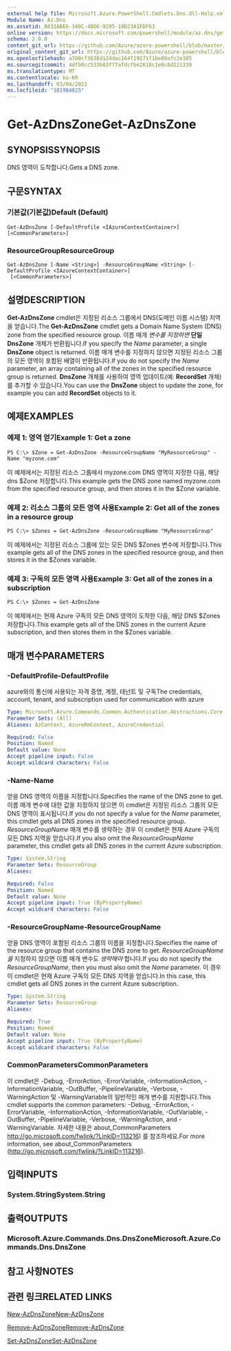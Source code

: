```yaml
---
external help file: Microsoft.Azure.PowerShell.Cmdlets.Dns.dll-Help.xml
Module Name: Az.Dns
ms.assetid: B831ABE6-348C-4DD6-9295-18D23A1FDF63
online version: https://docs.microsoft.com/powershell/module/az.dns/get-azdnszone
schema: 2.0.0
content_git_url: https://github.com/Azure/azure-powershell/blob/master/src/Dns/Dns/help/Get-AzDnsZone.md
original_content_git_url: https://github.com/Azure/azure-powershell/blob/master/src/Dns/Dns/help/Get-AzDnsZone.md
ms.openlocfilehash: a788cf3638d124dac164f19171f1be89afc2e385
ms.sourcegitcommit: 4dfb0cc533b83f77afdcfbe2618c1e6c8d221330
ms.translationtype: MT
ms.contentlocale: ko-KR
ms.lasthandoff: 03/04/2021
ms.locfileid: "101984825"
---
```

# <span data-ttu-id="39826-101">Get-AzDnsZone</span><span class="sxs-lookup"><span data-stu-id="39826-101">Get-AzDnsZone</span></span>

## <span data-ttu-id="39826-102">SYNOPSIS</span><span class="sxs-lookup"><span data-stu-id="39826-102">SYNOPSIS</span></span>
<span data-ttu-id="39826-103">DNS 영역이 도착합니다.</span><span class="sxs-lookup"><span data-stu-id="39826-103">Gets a DNS zone.</span></span>

## <span data-ttu-id="39826-104">구문</span><span class="sxs-lookup"><span data-stu-id="39826-104">SYNTAX</span></span>

### <span data-ttu-id="39826-105">기본값(기본값)</span><span class="sxs-lookup"><span data-stu-id="39826-105">Default (Default)</span></span>
```
Get-AzDnsZone [-DefaultProfile <IAzureContextContainer>] [<CommonParameters>]
```

### <span data-ttu-id="39826-106">ResourceGroup</span><span class="sxs-lookup"><span data-stu-id="39826-106">ResourceGroup</span></span>
```
Get-AzDnsZone [-Name <String>] -ResourceGroupName <String> [-DefaultProfile <IAzureContextContainer>]
 [<CommonParameters>]
```

## <span data-ttu-id="39826-107">설명</span><span class="sxs-lookup"><span data-stu-id="39826-107">DESCRIPTION</span></span>
<span data-ttu-id="39826-108">**Get-AzDnsZone** cmdlet은 지정된 리소스 그룹에서 DNS(도메인 이름 시스템) 지역을 얻습니다.</span><span class="sxs-lookup"><span data-stu-id="39826-108">The **Get-AzDnsZone** cmdlet gets a Domain Name System (DNS) zone from the specified resource group.</span></span>
<span data-ttu-id="39826-109">이름 매개 *변수를 지정하면* **단일 DnsZone** 개체가 반환됩니다.</span><span class="sxs-lookup"><span data-stu-id="39826-109">If you specify the *Name* parameter, a single **DnsZone** object is returned.</span></span>
<span data-ttu-id="39826-110">이름 매개 변수를  지정하지 않으면 지정된 리소스 그룹의 모든 영역이 포함된 배열이 반환됩니다.</span><span class="sxs-lookup"><span data-stu-id="39826-110">If you do not specify the *Name* parameter, an array containing all of the zones in the specified resource group is returned.</span></span>
<span data-ttu-id="39826-111">**DnsZone** 개체를 사용하여 영역 업데이트(예: **RecordSet** 개체)를 추가할 수 있습니다.</span><span class="sxs-lookup"><span data-stu-id="39826-111">You can use the **DnsZone** object to update the zone, for example you can add **RecordSet** objects to it.</span></span>

## <span data-ttu-id="39826-112">예제</span><span class="sxs-lookup"><span data-stu-id="39826-112">EXAMPLES</span></span>

### <span data-ttu-id="39826-113">예제 1: 영역 얻기</span><span class="sxs-lookup"><span data-stu-id="39826-113">Example 1: Get a zone</span></span>
```
PS C:\> $Zone = Get-AzDnsZone -ResourceGroupName "MyResourceGroup" -Name "myzone.com"
```

<span data-ttu-id="39826-114">이 예제에서는 지정된 리소스 그룹에서 myzone.com DNS 영역이 지정한 다음, 해당 dns $Zone 저장합니다.</span><span class="sxs-lookup"><span data-stu-id="39826-114">This example gets the DNS zone named myzone.com from the specified resource group, and then stores it in the $Zone variable.</span></span>

### <span data-ttu-id="39826-115">예제 2: 리소스 그룹의 모든 영역 사용</span><span class="sxs-lookup"><span data-stu-id="39826-115">Example 2: Get all of the zones in a resource group</span></span>
```
PS C:\> $Zones = Get-AzDnsZone -ResourceGroupName "MyResourceGroup"
```

<span data-ttu-id="39826-116">이 예제에서는 지정된 리소스 그룹에 있는 모든 DNS $Zones 변수에 저장합니다.</span><span class="sxs-lookup"><span data-stu-id="39826-116">This example gets all of the DNS zones in the specified resource group, and then stores it in the $Zones variable.</span></span>

### <span data-ttu-id="39826-117">예제 3: 구독의 모든 영역 사용</span><span class="sxs-lookup"><span data-stu-id="39826-117">Example 3: Get all of the zones in a subscription</span></span>
```
PS C:\> $Zones = Get-AzDnsZone
```

<span data-ttu-id="39826-118">이 예제에서는 현재 Azure 구독의 모든 DNS 영역이 도착한 다음, 해당 DNS $Zones 저장합니다.</span><span class="sxs-lookup"><span data-stu-id="39826-118">This example gets all of the DNS zones in the current Azure subscription, and then stores them in the $Zones variable.</span></span>

## <span data-ttu-id="39826-119">매개 변수</span><span class="sxs-lookup"><span data-stu-id="39826-119">PARAMETERS</span></span>

### <span data-ttu-id="39826-120">-DefaultProfile</span><span class="sxs-lookup"><span data-stu-id="39826-120">-DefaultProfile</span></span>
<span data-ttu-id="39826-121">azure와의 통신에 사용되는 자격 증명, 계정, 테넌트 및 구독</span><span class="sxs-lookup"><span data-stu-id="39826-121">The credentials, account, tenant, and subscription used for communication with azure</span></span>

```yaml
Type: Microsoft.Azure.Commands.Common.Authentication.Abstractions.Core.IAzureContextContainer
Parameter Sets: (All)
Aliases: AzContext, AzureRmContext, AzureCredential

Required: False
Position: Named
Default value: None
Accept pipeline input: False
Accept wildcard characters: False
```

### <span data-ttu-id="39826-122">-Name</span><span class="sxs-lookup"><span data-stu-id="39826-122">-Name</span></span>
<span data-ttu-id="39826-123">얻을 DNS 영역의 이름을 지정합니다.</span><span class="sxs-lookup"><span data-stu-id="39826-123">Specifies the name of the DNS zone to get.</span></span>
<span data-ttu-id="39826-124">이름 매개 변수에 대한  값을 지정하지 않으면 이 cmdlet은 지정된 리소스 그룹의 모든 DNS 영역이 표시됩니다.</span><span class="sxs-lookup"><span data-stu-id="39826-124">If you do not specify a value for the *Name* parameter, this cmdlet gets all DNS zones in the specified resource group.</span></span>
<span data-ttu-id="39826-125">*ResourceGroupName* 매개 변수를 생략하는 경우 이 cmdlet은 현재 Azure 구독의 모든 DNS 지역을 얻습니다.</span><span class="sxs-lookup"><span data-stu-id="39826-125">If you also omit the *ResourceGroupName* parameter, this cmdlet gets all DNS zones in the current Azure subscription.</span></span>

```yaml
Type: System.String
Parameter Sets: ResourceGroup
Aliases:

Required: False
Position: Named
Default value: None
Accept pipeline input: True (ByPropertyName)
Accept wildcard characters: False
```

### <span data-ttu-id="39826-126">-ResourceGroupName</span><span class="sxs-lookup"><span data-stu-id="39826-126">-ResourceGroupName</span></span>
<span data-ttu-id="39826-127">얻을 DNS 영역이 포함된 리소스 그룹의 이름을 지정합니다.</span><span class="sxs-lookup"><span data-stu-id="39826-127">Specifies the name of the resource group that contains the DNS zone to get.</span></span>
<span data-ttu-id="39826-128">*ResourceGroupName을* 지정하지 않으면 이름 매개 변수도 *생략해야* 합니다.</span><span class="sxs-lookup"><span data-stu-id="39826-128">If you do not specify the *ResourceGroupName*, then you must also omit the *Name* parameter.</span></span>
<span data-ttu-id="39826-129">이 경우 이 cmdlet은 현재 Azure 구독의 모든 DNS 지역을 얻습니다.</span><span class="sxs-lookup"><span data-stu-id="39826-129">In this case, this cmdlet gets all DNS zones in the current Azure subscription.</span></span>

```yaml
Type: System.String
Parameter Sets: ResourceGroup
Aliases:

Required: True
Position: Named
Default value: None
Accept pipeline input: True (ByPropertyName)
Accept wildcard characters: False
```

### <span data-ttu-id="39826-130">CommonParameters</span><span class="sxs-lookup"><span data-stu-id="39826-130">CommonParameters</span></span>
<span data-ttu-id="39826-131">이 cmdlet은 -Debug, -ErrorAction, -ErrorVariable, -InformationAction, -InformationVariable, -OutBuffer, -PipelineVariable, -Verbose, -WarningAction 및 -WarningVariable의 일반적인 매개 변수를 지원합니다.</span><span class="sxs-lookup"><span data-stu-id="39826-131">This cmdlet supports the common parameters: -Debug, -ErrorAction, -ErrorVariable, -InformationAction, -InformationVariable, -OutVariable, -OutBuffer, -PipelineVariable, -Verbose, -WarningAction, and -WarningVariable.</span></span> <span data-ttu-id="39826-132">자세한 내용은 about_CommonParameters http://go.microsoft.com/fwlink/?LinkID=113216) 를 참조하세요.</span><span class="sxs-lookup"><span data-stu-id="39826-132">For more information, see about_CommonParameters (http://go.microsoft.com/fwlink/?LinkID=113216).</span></span>

## <span data-ttu-id="39826-133">입력</span><span class="sxs-lookup"><span data-stu-id="39826-133">INPUTS</span></span>

### <span data-ttu-id="39826-134">System.String</span><span class="sxs-lookup"><span data-stu-id="39826-134">System.String</span></span>

## <span data-ttu-id="39826-135">출력</span><span class="sxs-lookup"><span data-stu-id="39826-135">OUTPUTS</span></span>

### <span data-ttu-id="39826-136">Microsoft.Azure.Commands.Dns.DnsZone</span><span class="sxs-lookup"><span data-stu-id="39826-136">Microsoft.Azure.Commands.Dns.DnsZone</span></span>

## <span data-ttu-id="39826-137">참고 사항</span><span class="sxs-lookup"><span data-stu-id="39826-137">NOTES</span></span>

## <span data-ttu-id="39826-138">관련 링크</span><span class="sxs-lookup"><span data-stu-id="39826-138">RELATED LINKS</span></span>

[<span data-ttu-id="39826-139">New-AzDnsZone</span><span class="sxs-lookup"><span data-stu-id="39826-139">New-AzDnsZone</span></span>](./New-AzDnsZone.md)

[<span data-ttu-id="39826-140">Remove-AzDnsZone</span><span class="sxs-lookup"><span data-stu-id="39826-140">Remove-AzDnsZone</span></span>](./Remove-AzDnsZone.md)

[<span data-ttu-id="39826-141">Set-AzDnsZone</span><span class="sxs-lookup"><span data-stu-id="39826-141">Set-AzDnsZone</span></span>](./Set-AzDnsZone.md)
